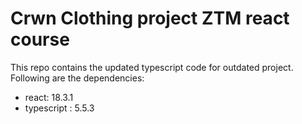 # Crwn Clothing project ZTM react course

This repo contains the updated typescript code for outdated project. Following are the dependencies:
- react: 18.3.1
- typescript : 5.5.3